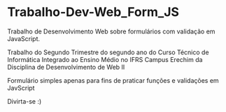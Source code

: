 # Trabalho-Dev-Web_Form_JS
Trabalho de Desenvolvimento Web sobre formulários com validação em JavaScript.

Trabalho do Segundo Trimestre do segundo ano do Curso Técnico de Informática Integrado ao Ensino Médio no IFRS Campus Erechim da Disciplina de Desenvolvimento de Web II

Formulário simples apenas para fins de praticar funções e validações em JavScript


Divirta-se :)

